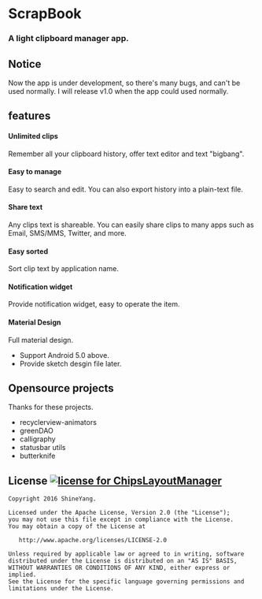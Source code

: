 # ScrapBook


### A light clipboard manager app.

## Notice
 Now the app is under development, so there's many bugs, and can't be used normally.
 I will release v1.0 when the app could used normally.

## features

#### Unlimited clips

 Remember all your clipboard history, offer text editor and text "bigbang".

#### Easy to manage

 Easy to search and edit. You can also export history into a plain-text file.


#### Share text

 Any clips text is shareable. You can easily share clips to many apps such as Email, SMS/MMS, Twitter, and more.

#### Easy sorted

 Sort clip text by application name.

#### Notification widget

 Provide notification widget, easy to operate the item.

#### Material Design

 Full material design.

- Support Android 5.0 above.
- Provide sketch desgin file later.

## Opensource projects

 Thanks for these projects.

- recyclerview-animators
- greenDAO
- calligraphy
- statusbar utils
- butterknife


## License [![license for ChipsLayoutManager](https://img.shields.io/crates/l/rustc-serialize.svg)](#)

    Copyright 2016 ShineYang.

    Licensed under the Apache License, Version 2.0 (the "License");
    you may not use this file except in compliance with the License.
    You may obtain a copy of the License at

       http://www.apache.org/licenses/LICENSE-2.0

    Unless required by applicable law or agreed to in writing, software
    distributed under the License is distributed on an "AS IS" BASIS,
    WITHOUT WARRANTIES OR CONDITIONS OF ANY KIND, either express or implied.
    See the License for the specific language governing permissions and
    limitations under the License.
